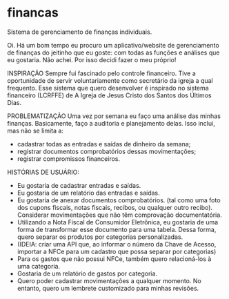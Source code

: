 # financas
Sistema de gerenciamento de finanças individuais.

Oi. Há um bom tempo eu procuro um aplicativo/website de gerenciamento de finanças do jeitinho que eu goste: com todas as funções e análises que eu gostaria. Não achei. Por isso decidi fazer o meu próprio!

INSPIRAÇÃO
Sempre fui fascinado pelo controle financeiro. Tive a oportunidade de servir voluntariamente como secretário da igreja a qual frequento. Esse sistema que quero desenvolver é inspirado no sistema financeiro (LCRFFE) de A Igreja de Jesus Cristo dos Santos dos Últimos Dias.

PROBLEMATIZAÇÃO
Uma vez por semana eu faço uma análise das minhas finanças. Basicamente, faço a auditoria e planejamento delas. Isso inclui, mas não se limita a:
- cadastrar todas as entradas e saídas de dinheiro da semana;
- registrar documentos comprobatórios dessas movimentações;
- registrar compromissos financeiros.

HISTÓRIAS DE USUÁRIO:
- Eu gostaria de cadastrar entradas e saídas.
- Eu gostaria de um relatório das entradas e saídas.
- Eu gostaria de anexar documentos comprobatórios. (tal como uma foto dos cupons fiscais, notas fiscais, recibos, ou qualquer outro recibo). Considerar movimentações que não têm comprovação documentatória.
- Utilizando a Nota Fiscal de Consumidor Eletrônica, eu gostaria de uma forma de transformar esse documento para uma tabela. Dessa forma, quero separar os produtos por categorias personalizadas.
- (IDEIA: criar uma API que, ao informar o número da Chave de Acesso, importar a NFCe para um cadastro que possa separar por categorias)
- Para os gastos que não possui NFCe, também quero relacioná-los à uma categoria.
- Gostaria de um relatório de gastos por categoria.
- Quero poder cadastrar movimentações a qualquer momento. No entanto, quero um lembrete customizado para minhas revisões.
